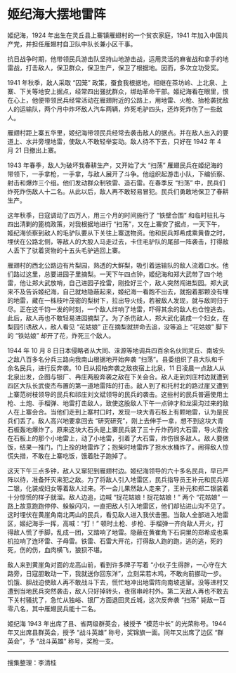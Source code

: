 # 姬纪海大摆地雷阵

姬纪海，1924 年出生在灵丘县上寨镇雁翅村的一个贫农家庭，1941 年加入中国共产党，并担任雁翅村自卫队中队长兼小区干事。

抗日战争时期，他带领民兵游击队坚持山地游击战，运用灵活的麻雀战和拿手的地雷战，打击敌人，保卫群众，保卫生产，保卫了根据地。因而，多次立功受奖。

1941 年秋季，敌人采取 “囚笼” 政策，蚕食我根据地，相继在茶坊岭、上北泉、上寨、下关等地安上据点，经常四出骚扰群众，绑劫革命干部。姬纪海看在眼里，恨在心上，他便带领民兵经常活动在雁翅附近的公路上，用地雷、火枪、抬枪袭扰敌人的运输队，两个月中炸坏敌人汽车两辆，炸死毛驴四头，还炸死炸伤了一些敌人。

雁翅村距上寨五华里，姬纪海带领民兵经常去袭击敌人的据点。并在敌人出入的要道上、水井旁埋地雷，使敌人不敢轻举妄动。敌人待不下去，只好在 1942 年 4 月 21 日撤出上寨。

1943 年春季，敌人为破坏我春耕生产，又开始了大 “扫荡” 雁翅民兵在姬纪海的带领下，一手拿枪，一手拿，与敌人展开了斗争。他组织起游击小队，下编侦察、射击和爆炸三个组。他们发动群众制铁雷、造石雷。在春季反 “扫荡” 中，民兵们炸死炸伤敌人十二名。从此以后，敌人再不敢轻易冒犯。民兵们勇敢地保卫了春耕生产。

这年秋季，日寇调动了四万人，用三个月的时间施行了 “铁壁合围” 和临时驻扎与四出清剿的篦梳政策，对我根据地进行 “扫荡”，又在上寨安了据点，一天下午，姬纪海侦察到敌人的毛驴队要从下关往上寨送物资。他和民兵郑希成乘黄昏之时，埋伏在公路北侧，等敌人的大股人马走过去，卡住毛驴队的尾部一阵袭击，打得敌人丢下了驮着货物的十五头毛驴逃回上寨。

雁翅村的西北公路边有片梨园，熟透的大鲜梨，吸引着运输队的敌人流着口水。他们路过这里，总要进园子里摘梨。一天下午四点钟，姬纪海和郑大武带了四个地雷，他让郑大武放哨，自己进园子拴雷，刚拴好三个，敌人突然闯进梨园。郑大武来不及告诉姬纪海，自己就地隐蔽起来，姬纪海一看跑不出去，就抱着那颗没有埋的地雷，藏在一株枝叶茂密的梨树下，拉出导火线，若被敌人发现，就与敌同归于尽。正在这千钧一发的时刻，一个敌人绊响了地雷，吓得其余的敌人也仓惶逃去。此后，敌人再也不敢轻易进园摘梨了。为了杀伤敌人，郑大武化装成一个妇女，在梨园引诱敌人，敌人看见 “花姑娘” 正在摘梨就拼命去追，没等追上 “花姑娘” 脚下的 “铁姑娘” 却开了花，炸死三个敌人。

1944 年 10 月 8 日日本侵略者从大同、涞源等地调兵四百余名伙同灵丘、南坡头之敌八百多名分兵三路向我南山根据地开始奔袭 “扫荡”。县委组织了县大队和千余名民兵，进行反奔袭。10 日从招柏奔袭之敌夜宿上北泉，11 日凌晨一点敌人从北泉出发，企图与银厂、冉庄两股奔袭之敌在下关会合。敌人走到刘庄村边就遭到四区大队长武俊杰布置的第一道地雷阵的打击。敌人到了和托村北的路过崖又遭到上寨范树枝领导的民兵和祁庄刘文斌领导的民兵的袭击。这些村的民兵普遍使用土枪、土炮、手榴弹、地雷打击敌人，致使这股敌人下午一点钟才和龙渠沟过来的敌人在上寨会合。当他们走到上寨村口时，发现一块大青石板上有颗地雷，认为是民兵们丢了。敌人高兴地要拿回去 “研究研究”，刚上去伸手一拿，想不到这块大青石板轰地爆炸了。原来这块大石头是上寨民兵装了三十斤炸药的大石雷，导火索拴在石板上的那个小地雷上，动了小地雷，引着了大石雷，炸伤很多敌人。敌人要做饭，结果一推门，门上拴的地雷炸了；抱柴时地雷炸了担水水桶炸了。闹得敌人惊慌失措，不敢在上寨吃饭，饿着肚子跑掉了。

这天下午三点多钟，敌人又窜犯到雁翅村边。姬纪海领导的六十多名民兵，早已严阵以待，准备歼灭来犯之敌。为了将敌人引入地雷区，民兵指导员王补元和民兵郑二银，化装成妇女等着敌人过来。不一会儿果然敌人走来了，王补元和郑二银装着十分惊慌的样子就溜。敌人边追，边喊 “捉花姑娘！捉花姑娘！” 两个 “花姑娘” 一路上故意跑跑停停、躲躲闪闪，一直把敌人引入地雷区，他们却钻进山沟不见了。这时埋伏在黄崖角南北两山的民兵，看见敌人进入我伏击圈。当敌人全部进入地雷区，姬纪海手一挥，高喊：“打！” 顿时土枪、步枪、手榴弹一齐向敌人开火，打得敌人慌了手脚，乱成一团，又踏响了地雷。隐蔽在黄崔角下石洞里的郑希成也乘机拉响了连环雷、子母雷。铁雷、石雷大开花，打得敌人跑的跑，逃的逃，死的死，伤的伤，血肉横飞，狼狈不堪。

敌人来到黄崖角对面的龙高山前，看到许多牌子写着 “小伙子生得胖，一心守在大路旁，日寇胆敢动一下，我就送你回东洋”，立刻呆若木鸡，不敢向前挪动一步。饥饿、胆战迫使敌人再不敢战斗下去，慌忙地冲出地雷阵向南坡逃窜。没等进村又遭到当地民兵突然袭击，敌人只好掉转头，夜宿串岭村外。第二天敌人再也不敢去下关村骚扰了，急忙从独峪、银厂方面退回灵丘城，这次反奔袭 “扫荡” 毙敌一百零八名，其中雁翅民兵能十二名。

姬纪海 1943 年出席了县、省两级群英会，被授予 “模范中长” 的光荣称号。1944 年又出席县群英会，授予 “战斗英雄” 称号，奖锦旗一面。同年又出席了边区 “群英会”，予 “战斗英雄” 称号，奖枪一支。

---

搜集整理：李清桂
